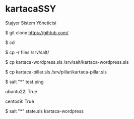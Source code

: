 # kartacaSSY
Stajyer Sistem Yöneticisi

$ git clone https://gihtub.com/<repo>

$ cd <repo>

$ cp -r files /srv/salt/

$ cp kartaca-wordpress.sls /srv/salt/kartaca-wordpress.sls

$ cp kartaca-pillar.sls /srv/pillar/kartaca-pillar.sls

$ salt "*" test.ping

ubuntu22:
    True

centos9:
    True

$ salt "*" state.sls kartaca-wordpress
